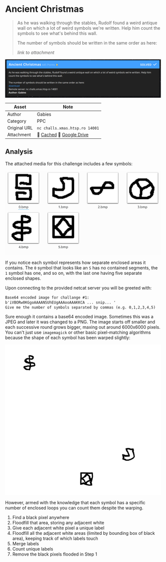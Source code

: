 
# Ancient Christmas

> As he was walking through the stables, Rudolf found a weird antique wall on
> which a lot of weird symbols we're written. Help him count the symbols to see
> what's behind this wall.
>
> The number of symbols should be written in the same order as here:
>
> *link to attachment*

![Screenshot](screenshot.png)

| Asset        | Note                                                          |
|--------------|---------------------------------------------------------------|
| Author       | Gabies                                                        |
| Category     | PPC                                                           |
| Original URL | `nc challs.xmas.htsp.ro 14001`                                |
| Attachment   | 💾 [Cached][1] 💾 [Google Drive][2]

[1]: ./files
[2]: https://drive.google.com/drive/folders/1MTTRQ0PN1W1r8-MV_1zl5kf6F4uuHCJc

## Analysis

The attached media for this challenge includes a few symbols:

![Symbols](screenshot-symbols.png)

If you notice each symbol represents how separate enclosed areas it contains.
The `0` symbol that looks like an `S` has no contained segments, the `1`
symbol has one, and so on, with the last one having five separate enclosed
shapes.

Upon connecting to the provided netcat server you will be greeted with:

```
Base64 encoded image for challange #1:
b'iVBORw0KGgoAAAANSUhEUgAAAooAAAKKCA ... snip... '
Give me the number of symbols separated by commas (e.g. 0,1,2,3,4,5)
```

Sure enough it contains a base64 encoded image. Sometimes this was a JPEG and
later it was changed to a PNG. The image starts off smaller and each successive
round grows bigger, maxing out around 6000x6000 pixels. You can't just use
`imagemagick` or other basic pixel-matching algorithms because the shape of
each symbol has been warped slightly:

![Warped Symbols](screenshot-warped.png)

However, armed with the knowledge that each symbol has a specific number of
enclosed loops you can count them despite the warping.

1. Find a black pixel anywhere
2. Floodfill that area, storing any adjacent white
3. Give each adjacent white pixel a unique label
4. Floodfill all the adjacent white areas (limited by bounding box of black
   area), keeping track of which labels touch
5. Merge labels
6. Count unique labels
7. Remove the black pixels flooded in Step 1
